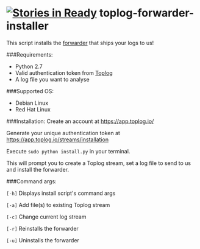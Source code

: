 [![Stories in Ready](https://badge.waffle.io/toplog/toplog-forwarder-installer.png?label=ready&title=Ready)](https://waffle.io/toplog/toplog-forwarder-installer)
toplog-forwarder-installer
==========================

This script installs the [forwarder](https://github.com/elasticsearch/logstash-forwarder/) that ships your logs to us!

###Requirements:
* Python 2.7
* Valid authentication token from [Toplog](https://app.toplog.io/streams/installation)
* A log file you want to analyse

###Supported OS:
* Debian Linux
* Red Hat Linux

###Installation:
Create an account at https://app.toplog.io/

Generate your unique authentication token at https://app.toplog.io/streams/installation

Execute `sudo python install.py` in your terminal.

This will prompt you to create a Toplog stream, set a log file to send to us and install the forwarder.

###Command args:

`[-h]` Displays install script's command args

`[-a]` Add file(s) to existing Toplog stream

`[-c]` Change current log stream

`[-r]` Reinstalls the forwarder

`[-u]` Uninstalls the forwarder
